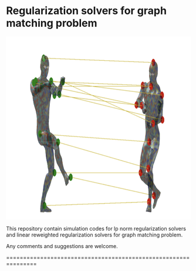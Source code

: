 # Regularization solvers for graph matching problem

<img src = "https://github.com/rongxuan-li/graph-match/blob/main/image/bodymatch_cover.png" height="500" />

This repository contain simulation codes for lp norm regularization solvers and linear reweighted regularization solvers for graph matching problem.

Any comments and suggestions are welcome. 

===============================================================
